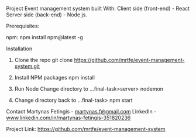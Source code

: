 Project Event management system built With:
Client side (front-end) - React
Server side (back-end) - Node js.

Prerequisites:

npm:
npm install npm@latest -g

Installation

1. Clone the repo
   git clone https://github.com/mrtfe/event-management-system.git

2. Install NPM packages
   npm install

3. Run Node
   Change directory to ...final-task>server>
   nodemon

4. Change directory back to ...final-task>
   npm start

Contact
Martynas Fetingis - martynas.f@gmail.com
LinkedIn - www.linkedin.com/in/martynas-fetingis-351820236

Project Link: https://github.com/mrtfe/event-management-system
